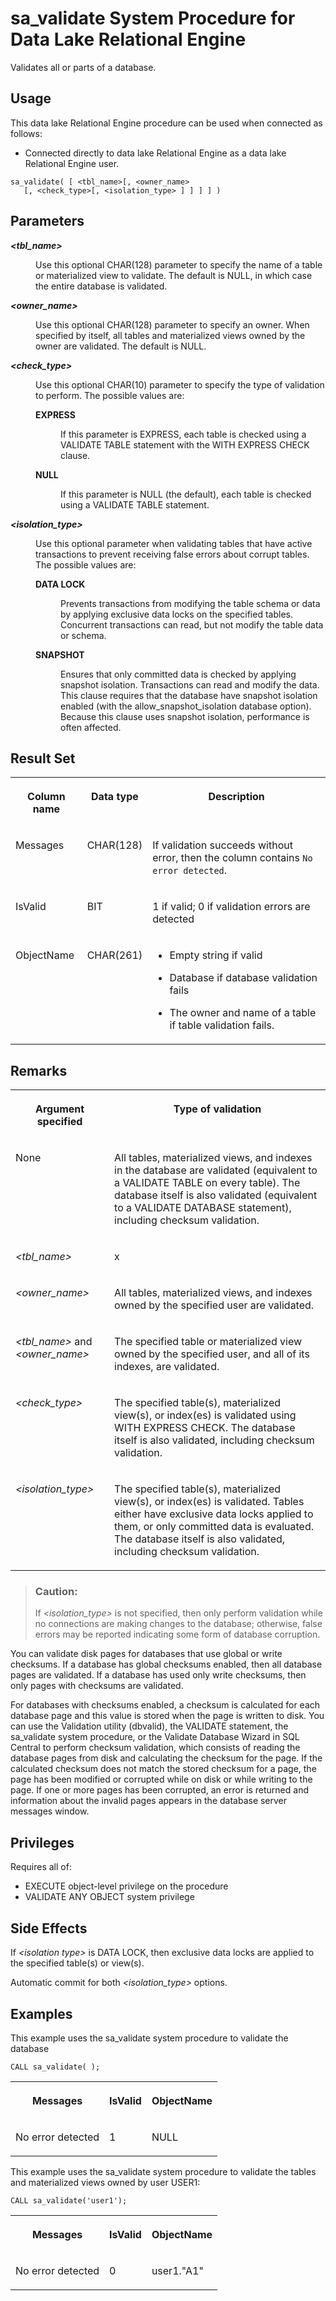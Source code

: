 <!-- loio3be625916c5f1014a0f0d4c528aa136a -->

# sa\_validate System Procedure for Data Lake Relational Engine

Validates all or parts of a database.



<a name="loio3be625916c5f1014a0f0d4c528aa136a__section_idn_b13_b4b"/>

## Usage

This data lake Relational Engine procedure can be used when connected as follows:

-   Connected directly to data lake Relational Engine as a data lake Relational Engine user.



```
sa_validate( [ <tbl_name>[, <owner_name>
   [, <check_type>[, <isolation_type> ] ] ] ] )
```



## Parameters


<dl>
<dt><b>

*<tbl\_name\>* 

</b></dt>
<dd>

Use this optional CHAR\(128\) parameter to specify the name of a table or materialized view to validate. The default is NULL, in which case the entire database is validated.



</dd><dt><b>

*<owner\_name\>* 

</b></dt>
<dd>

Use this optional CHAR\(128\) parameter to specify an owner. When specified by itself, all tables and materialized views owned by the owner are validated. The default is NULL.



</dd><dt><b>

*<check\_type\>* 

</b></dt>
<dd>

Use this optional CHAR\(10\) parameter to specify the type of validation to perform. The possible values are:


<dl>
<dt><b>

EXPRESS

</b></dt>
<dd>

If this parameter is EXPRESS, each table is checked using a VALIDATE TABLE statement with the WITH EXPRESS CHECK clause.



</dd><dt><b>

NULL

</b></dt>
<dd>

If this parameter is NULL \(the default\), each table is checked using a VALIDATE TABLE statement.



</dd>
</dl>



</dd><dt><b>

*<isolation\_type\>* 

</b></dt>
<dd>

Use this optional parameter when validating tables that have active transactions to prevent receiving false errors about corrupt tables. The possible values are:


<dl>
<dt><b>

DATA LOCK

</b></dt>
<dd>

Prevents transactions from modifying the table schema or data by applying exclusive data locks on the specified tables. Concurrent transactions can read, but not modify the table data or schema.



</dd><dt><b>

SNAPSHOT

</b></dt>
<dd>

Ensures that only committed data is checked by applying snapshot isolation. Transactions can read and modify the data. This clause requires that the database have snapshot isolation enabled \(with the allow\_snapshot\_isolation database option\). Because this clause uses snapshot isolation, performance is often affected.



</dd>
</dl>



</dd>
</dl>



## Result Set


<table>
<tr>
<th valign="top">

Column name

</th>
<th valign="top">

Data type

</th>
<th valign="top">

Description

</th>
</tr>
<tr>
<td valign="top">

Messages

</td>
<td valign="top">

CHAR\(128\)

</td>
<td valign="top">

If validation succeeds without error, then the column contains `No error detected`.

</td>
</tr>
<tr>
<td valign="top">

IsValid

</td>
<td valign="top">

BIT

</td>
<td valign="top">

1 if valid; 0 if validation errors are detected

</td>
</tr>
<tr>
<td valign="top">

ObjectName

</td>
<td valign="top">

CHAR\(261\)

</td>
<td valign="top">

-   Empty string if valid

-   Database if database validation fails

-   The owner and name of a table if table validation fails.




</td>
</tr>
</table>



## Remarks


<table>
<tr>
<th valign="top">

Argument specified

</th>
<th valign="top">

Type of validation

</th>
</tr>
<tr>
<td valign="top">

None

</td>
<td valign="top">

All tables, materialized views, and indexes in the database are validated \(equivalent to a VALIDATE TABLE on every table\). The database itself is also validated \(equivalent to a VALIDATE DATABASE statement\), including checksum validation.

</td>
</tr>
<tr>
<td valign="top">

*<tbl\_name\>* 

</td>
<td valign="top">

x

</td>
</tr>
<tr>
<td valign="top">

*<owner\_name\>* 

</td>
<td valign="top">

All tables, materialized views, and indexes owned by the specified user are validated.

</td>
</tr>
<tr>
<td valign="top">

*<tbl\_name\>* and *<owner\_name\>* 

</td>
<td valign="top">

The specified table or materialized view owned by the specified user, and all of its indexes, are validated.

</td>
</tr>
<tr>
<td valign="top">

*<check\_type\>* 

</td>
<td valign="top">

The specified table\(s\), materialized view\(s\), or index\(es\) is validated using WITH EXPRESS CHECK. The database itself is also validated, including checksum validation.

</td>
</tr>
<tr>
<td valign="top">

*<isolation\_type\>* 

</td>
<td valign="top">

The specified table\(s\), materialized view\(s\), or index\(es\) is validated. Tables either have exclusive data locks applied to them, or only committed data is evaluated. The database itself is also validated, including checksum validation.

</td>
</tr>
</table>

> ### Caution:  
> If *<isolation\_type\>* is not specified, then only perform validation while no connections are making changes to the database; otherwise, false errors may be reported indicating some form of database corruption.

You can validate disk pages for databases that use global or write checksums. If a database has global checksums enabled, then all database pages are validated. If a database has used only write checksums, then only pages with checksums are validated.

For databases with checksums enabled, a checksum is calculated for each database page and this value is stored when the page is written to disk. You can use the Validation utility \(dbvalid\), the VALIDATE statement, the sa\_validate system procedure, or the Validate Database Wizard in SQL Central to perform checksum validation, which consists of reading the database pages from disk and calculating the checksum for the page. If the calculated checksum does not match the stored checksum for a page, the page has been modified or corrupted while on disk or while writing to the page. If one or more pages has been corrupted, an error is returned and information about the invalid pages appears in the database server messages window.



## Privileges

Requires all of:

-   EXECUTE object-level privilege on the procedure
-   VALIDATE ANY OBJECT system privilege



## Side Effects

If *<isolation type\>* is DATA LOCK, then exclusive data locks are applied to the specified table\(s\) or view\(s\).

Automatic commit for both *<isolation\_type\>* options.



## Examples

This example uses the sa\_validate system procedure to validate the database

```
CALL sa_validate( );

```


<table>
<tr>
<th valign="top">

Messages

</th>
<th valign="top">

IsValid

</th>
<th valign="top">

ObjectName

</th>
</tr>
<tr>
<td valign="top">

No error detected

</td>
<td valign="top">

1

</td>
<td valign="top">

NULL

</td>
</tr>
</table>

This example uses the sa\_validate system procedure to validate the tables and materialized views owned by user USER1:

```
CALL sa_validate('user1');

```


<table>
<tr>
<th valign="top">

Messages

</th>
<th valign="top">

IsValid

</th>
<th valign="top">

ObjectName

</th>
</tr>
<tr>
<td valign="top">

No error detected

</td>
<td valign="top">

0

</td>
<td valign="top">

user1."A1"

</td>
</tr>
</table>

